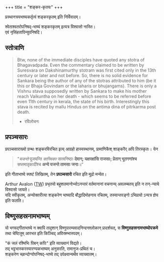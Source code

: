 +++
title = "शङ्कर-कृतयः"
+++

प्रस्थानत्रयभाष्यकर्तृत्वं शङ्करकृतम् इति निर्विवादम्।

श्वेताश्वतरोपनिषद्-भाष्यं शङ्करकृतम् इत्यत्र विश्वासो नास्ति।  
एवं नृसिंहतापिन्युपनिषदि। 

## स्तोत्राणि
> Btw, none of the immediate disciples have quoted any stotra of Bhagavadpada. Even the commentary claimed to be written by Suresvara on Dakshinamurthy stotram was first cited only in the 13th century or later  and not before. So, there is no solid evidence for Sankara being the author of any of the stotras attributed to him (be it this or Bhaja Govindam or the laharis or bhujangams). There is only a Vishnu stava supposedly written by Sankara to make his mother reach Vaikuntha on her death - which seems to be referred before even 11th century in kerala, the state of his birth. Interestingly this stava is recited by mallu Hindus on the antima dina of pitrkarma post death.
> 
> - रविलोचनः

## प्रपञ्चसारः
प्रपञ्चसाराख्यो ग्रन्थः शङ्करविरचित इत्य् आग्रहो हास्यस्थानम्, प्रामाणिकैश् शाङ्करैर् अपि तिरस्कृतः। येन

> "*यजन्ते* पूजयन्ति *सात्त्विकाः* सत्त्वनिष्ठाः **देवान्;
यक्षरक्षांसि राजसाः; प्रेतान् भूतगणांश्च** सप्तमातृकादींश्च **अन्ये
यजन्ते तामसाः जनाः**॥"

इति गीताभाष्ये स्पष्टं लिखितम्, तेन **प्रपञ्चसारो** रचित इति मूढो मन्येत।

Arthur Avalon ([TW](https://archive.org/details/in.ernet.dli.2015.282765/page/n6/mode/1up)) प्रभृतयो बहुशतमानोभ्योऽनन्तरं वर्तमानानां वचनान्य् अवलम्बतय् इति न तन्-न्याये विश्वासो जायते।  
यदि स्वीकृतम्, अन्योक्तरीत्या शङ्करेण भाष्यादि बौद्धादिमोहनाय रचितम्, तस्यान्तरङ्गो ऽभिप्रायो ऽन्यत्र ज्ञेय इति फलति।

## विष्णुसहस्रनामभाष्यम्
यो भगवद्गीताभाष्ये न क्वापि तादृशान् विष्णुपारम्यवादनिन्दनश्लोकान् प्रादर्शयत्, स **विष्णुसहस्रनामभाष्योपक्रमे** तथा चेष्टितुम् आरभत इति किञ्चिद् अविस्रम्भास्पदम्।

"कं जलं रश्मिभिः पिबन् कपिः" इति व्याख्यानं विद्यते।  
तद् भट्टभास्करस्यारण्यकभाष्यम् अनुसरति, रामानुज-प्रथितं च।  
शङ्करेण च्छान्दोग्योपनिषद्-भाष्ये तद् उपेक्ष्यान्यथैव व्याख्यातम्। 
